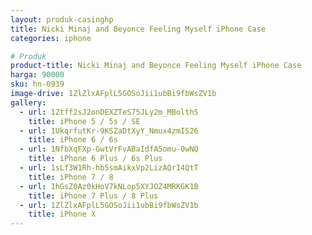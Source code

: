 ```yaml
---
layout: produk-casinghp
title: Nicki Minaj and Beyonce Feeling Myself iPhone Case
categories: iphone

# Produk
product-title: Nicki Minaj and Beyonce Feeling Myself iPhone Case
harga: 90000
sku: hn-0939
image-drive: 1ZlZlxAFplL5GOSoJii1ubBi9fbWsZV1b
gallery:
  - url: 1Ztff2sJ2onDEXZTeS75JLy2m_MBolthS
    title: iPhone 5 / 5s / SE
  - url: 1UkqrfutKr-9KSZaDtXyY_Nmux4zmIS26
    title: iPhone 6 / 6s
  - url: 1NfbXqFXp-GwtVrFvABaIdfA5omu-0wNQ
    title: iPhone 6 Plus / 6s Plus
  - url: 1sLf3W1Rh-hb5smAikxVp2LizAQrI4QtT
    title: iPhone 7 / 8
  - url: 1hGsZ0Az0kHoV7kNLop5XYJOZ4MRKGK1B
    title: iPhone 7 Plus / 8 Plus
  - url: 1ZlZlxAFplL5GOSoJii1ubBi9fbWsZV1b
    title: iPhone X
---
```

